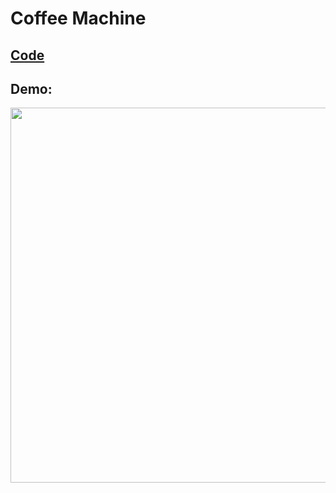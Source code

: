 # Coffee Machine

## [Code](https://github.com/dylanbuchi/100-days-of-code/blob/main/src/day_15/main.py)

## Demo:


<img src=https://user-images.githubusercontent.com/52018183/104764464-339a2780-5746-11eb-8869-e9eb239ac68f.gif width=600 >
